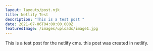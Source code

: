 ```yaml
---
layout: layouts/post.njk
title: Netlify Test
description: "This is a test post "
date: 2021-07-06T04:00:00.000Z
featuredImage: /images/uploads/image1.jpg
---
```

This is a test post for the netlify cms. this post was created in netlify.